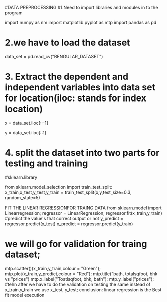 #DATA PREPROCESSING
#1.Need to import libraries and modules in to the program
 
  import numpy as nm
  import matplotlib.pyplot as mtp
  import pandas as pd
  
# 2.we have to load the dataset
data_set = pd.read_cv("BENGULAR_DATASET")

# 3. Extract the dependent and independent variables into data set for location(iloc: stands for index location)
x = data_set.iloc[::-1]

y = data_set.iloc[::1]
# 4. split the dataset into two parts for testing and training
#sklearn.library

from sklearn.model_selection import train_test_spilt:
x_train,x_test,y_test,y_train = train_test_split(x,y,test_size=0.3, random_state=5)

FIT THE LINEAR REGRESSIONFOR TRAING DATA
from sklearn.model import Linearregression;
regressor = LinearRegression;
regressor.fit(x_train,y_train)
#predict the value's that correct output or not
y_predict = regressor.predict(x_test)
x_predict = regressor.predict(y_train)
# we will go for validation for traing dataset;
mtp.scatter()(x_train,y_train,colour = "Green");
mtp.plot(x_train,y_predict,colour = "Red");
mtp.title("bath, totalsqfoot, bhk vs "prices")
mtp.x_label("Toatlsqfoot, bhk, bath");
mtp.y_label("prices");
#tehn after we have to do the validation on testing the same instead of x_train,y_train we use x_test, y_test;
conclusion: linear regression is the Best fit model execution
